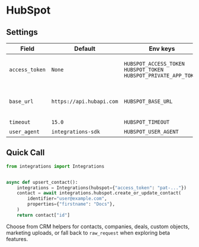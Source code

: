 # HubSpot

## Settings

| Field | Default | Env keys | Notes |
| --- | --- | --- | --- |
| `access_token` | `None` | `HUBSPOT_ACCESS_TOKEN`<br>`HUBSPOT_TOKEN`<br>`HUBSPOT_PRIVATE_APP_TOKEN` | Required private app token. |
| `base_url` | `https://api.hubapi.com` | `HUBSPOT_BASE_URL` | Override for EU or custom domains. |
| `timeout` | `15.0` | `HUBSPOT_TIMEOUT` | Seconds. |
| `user_agent` | `integrations-sdk` | `HUBSPOT_USER_AGENT` | Optional. |

## Quick Call

```python
from integrations import Integrations


async def upsert_contact():
    integrations = Integrations(hubspot={"access_token": "pat-..."})
    contact = await integrations.hubspot.create_or_update_contact(
        identifier="user@example.com",
        properties={"firstname": "Docs"},
    )
    return contact["id"]
```

Choose from CRM helpers for contacts, companies, deals, custom objects, marketing uploads, or fall back to `raw_request` when exploring beta features.

